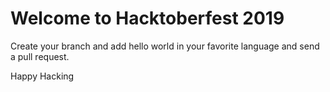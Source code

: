 # Welcome to Hacktoberfest 2019
Create your branch and add hello world in your favorite language and send a pull request.  
  
Happy Hacking 
